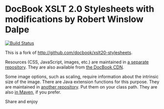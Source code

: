 # DocBook XSLT 2.0 Stylesheets with modifications by Robert Winslow Dalpe

[![Build Status](https://travis-ci.org/rwdalpe/xslt20-stylesheets.svg?branch=master)](https://travis-ci.org/rwdalpe/xslt20-stylesheets)

This is a fork of <http://github.com/docbook/xslt20-stylesheets>.

Resources (CSS, JavaScript, images, etc.) are maintained in
[a separate repository](https://github.com/docbook/xslt20-resources).
They are also available from [the DocBook CDN](http://cdn.docbook.org/).

Some image options, such as scaling, require information about the intrinsic
size of the image. There are Java extension functions for this purpose.
They are maintained in
[another repository](https://github.com/docbook/xslt20-java). Put them
on your class path. They are also
[in Maven](https://search.maven.org/#search%7Cga%7C1%7Ca%3A%22docbook-xsl-java-saxon%22), if you prefer.

Share and enjoy

